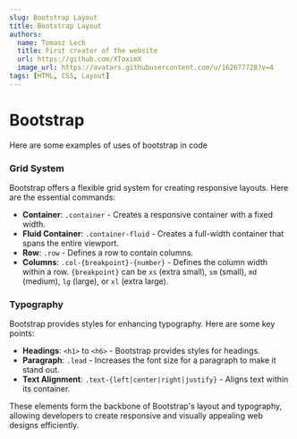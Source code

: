 ```yaml
---
slug: Bootstrap Layout
title: Bootstrap Layout
authors:
  name: Tomasz Lech
  title: First creator of the website
  url: https://github.com/XToximX
  image_url: https://avatars.githubusercontent.com/u/162677728?v=4
tags: [HTML, CSS, Layout]
---
```


# Bootstrap

Here are some examples of uses of bootstrap in code

### Grid System

Bootstrap offers a flexible grid system for creating responsive layouts. Here are the essential commands:

- **Container**: `.container` - Creates a responsive container with a fixed width.
- **Fluid Container**: `.container-fluid` - Creates a full-width container that spans the entire viewport.
- **Row**: `.row` - Defines a row to contain columns.
- **Columns**: `.col-{breakpoint}-{number}` - Defines the column width within a row. `{breakpoint}` can be `xs` (extra small), `sm` (small), `md` (medium), `lg` (large), or `xl` (extra large).

### Typography

Bootstrap provides styles for enhancing typography. Here are some key points:

- **Headings**: `<h1>` to `<h6>` - Bootstrap provides styles for headings.
- **Paragraph**: `.lead` - Increases the font size for a paragraph to make it stand out.
- **Text Alignment**: `.text-{left|center|right|justify}` - Aligns text within its container.

These elements form the backbone of Bootstrap's layout and typography, allowing developers to create responsive and visually appealing web designs efficiently.
